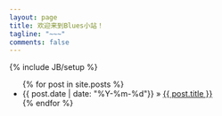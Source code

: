 ```yaml
---
layout: page
title: 欢迎来到Blues小站！
tagline: "~~~"
comments: false
---
```

{% include JB/setup %}
<ul class="posts">
  {% for post in site.posts %}
    <li><span>{{ post.date | date: "%Y-%m-%d"}}</span> &raquo; <a href="{{ BASE_PATH }}{{ post.url }}">{{ post.title }}</a></li>
  {% endfor %}
</ul>

